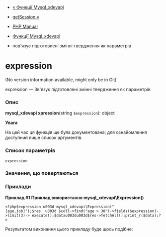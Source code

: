 - [« Функції Mysql_xdevapi](ref.mysql-xdevapi.md)
- [getSession »](function.mysql-xdevapi-getsession.md)

- [PHP Manual](index.md)
- [Функції Mysql_xdevapi](ref.mysql-xdevapi.md)
- пов'язує підготовлені змінні твердження як
параметрів

# expression

(No version information available, might only be in Git)

expression — Зв'язує підготовлені змінні твердження як
параметрів

### Опис

**mysql_xdevapi xpression**(string `$expression`): object

**Увага**

На цей час ця функція ще була документована; для
ознайомлення доступний лише список аргументів.

### Список параметрів

`expression`

### Значення, що повертаються

### Приклади

**Приклад #1 Приклад використання **mysql_xdevapi\Expression()****

` <?php$expression u003d mysql_xdevapi\Expression("[age,job]");$res  u003d $coll->find("age > 30")->fields($expression)->limit(3)-> execute();$datau003du003d$res->fetchAll();print_r($data);?> `

Результатом виконання цього прикладу буде щось подібне:

<?php
